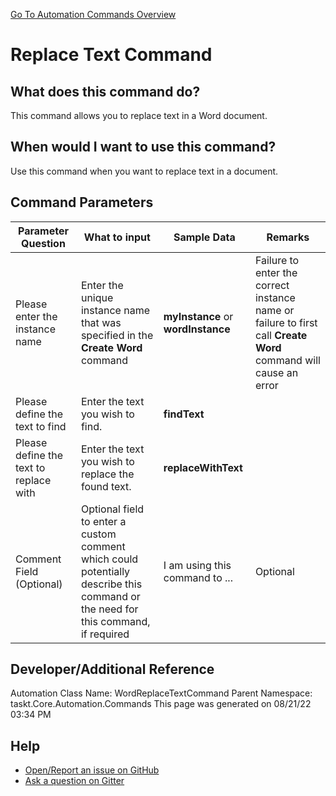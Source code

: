 <!--TITLE: Replace Text Command -->
<!-- SUBTITLE: a command in the Word Commands group. -->
[Go To Automation Commands Overview](/automation-commands.md)


# Replace Text Command


## What does this command do?
This command allows you to replace text in a Word document.


## When would I want to use this command?
Use this command when you want to replace text in a document.


## Command Parameters
| Parameter Question   	| What to input  	|  Sample Data 	| Remarks  	|
| ---                    | ---               | ---           | ---       |
|Please enter the instance name|Enter the unique instance name that was specified in the **Create Word** command|**myInstance** or **wordInstance**|Failure to enter the correct instance name or failure to first call **Create Word** command will cause an error|
|Please define the text to find|Enter the text you wish to find.|**findText**||
|Please define the text to replace with|Enter the text you wish to replace the found text.|**replaceWithText**||
|Comment Field (Optional)|Optional field to enter a custom comment which could potentially describe this command or the need for this command, if required|I am using this command to ...|Optional|










## Developer/Additional Reference
Automation Class Name: WordReplaceTextCommand
Parent Namespace: taskt.Core.Automation.Commands
This page was generated on 08/21/22 03:34 PM


## Help
- [Open/Report an issue on GitHub](https://github.com/rcktrncn/taskt/issues/new)
- [Ask a question on Gitter](https://gitter.im/taskt-rpa/Lobby)
